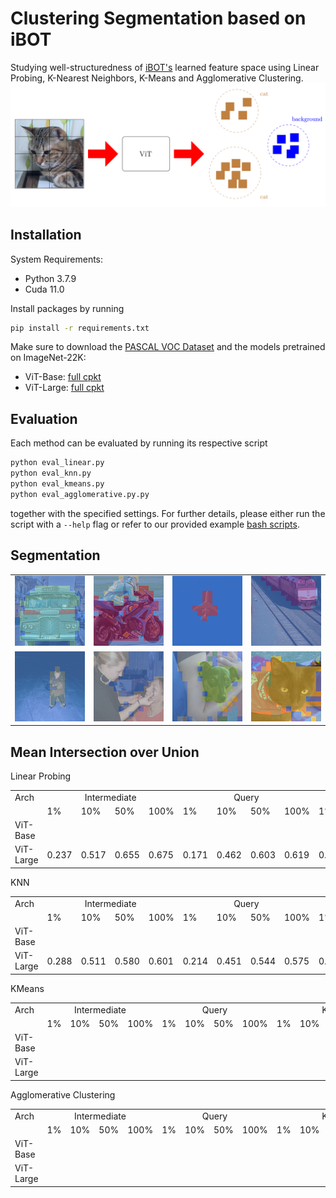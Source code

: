 # Clustering Segmentation based on iBOT
Studying well-structuredness of 
<a href="https://github.com/bytedance/ibot">iBOT's</a> learned feature space using 
Linear Probing, K-Nearest Neighbors, K-Means and Agglomerative Clustering.
<img src=".github/Clustering_Segmentation_Overview.png">

## Installation
System Requirements:
* Python 3.7.9
* Cuda 11.0

Install packages by running
```sh
pip install -r requirements.txt
```

Make sure to download the <a href="http://host.robots.ox.ac.uk/pascal/VOC/voc2012/index.html">PASCAL VOC Dataset</a> and the models pretrained on ImageNet-22K:
<ul>
  <li> ViT-Base: <a href=https://lf3-nlp-opensource.bytetos.com/obj/nlp-opensource/archive/2022/ibot/vitb_16_pt22k/checkpoint.pth> full cpkt </a>
  <li> ViT-Large: <a href="https://lf3-nlp-opensource.bytetos.com/obj/nlp-opensource/archive/2022/ibot/vitl_16_pt22k/checkpoint.pth"> full cpkt </a>
</ul>

## Evaluation
Each method can be evaluated by running its respective script
```sh
python eval_linear.py
python eval_knn.py
python eval_kmeans.py
python eval_agglomerative.py.py
```
together with the specified settings. For further details, please either run the script
with a `--help` flag or refer to our provided example 
<a href="https://github.com/aselimc/iBot-cv/tree/main/example">bash scripts</a>.

## Segmentation

<table>
  <tr>
    <td><img src=".github\segmentation\bus.png"></td>
    <td><img src=".github\segmentation\motorbike.png"></td>
    <td><img src=".github\segmentation\plane.png"></td>
    <td><img src=".github\segmentation\train.png"></td>
  </tr>
  <tr>
  <td><img src=".github\segmentation\kid.png"></td>
  <td><img src=".github\segmentation\women.png"></td>
  <td><img src=".github\segmentation\dog.png"></td>
  <td><img src=".github\segmentation\cat.png"></td>
  </td>
</table>

## Mean Intersection over Union
Linear Probing
<table>
  <tr>
    <td>Arch</td>
    <td colspan=4 align="center">Intermediate</td>
    <td colspan=4 align="center">Query</td>
    <td colspan=4 align="center">Key</td>
    <td colspan=4 align="center">Value</td>
  </tr>
  <tr>
    <td></td>
    <td>1%</td>
    <td>10%</td>
    <td>50%</td>
    <td>100%</td>
    <td>1%</td>
    <td>10%</td>
    <td>50%</td>
    <td>100%</td>
    <td>1%</td>
    <td>10%</td>
    <td>50%</td>
    <td>100%</td>
    <td>1%</td>
    <td>10%</td>
    <td>50%</td>
    <td>100%</td>
  </tr>
  <tr>
    <td>ViT-Base</td>
    <td></td>
    <td></td>
    <td></td>
    <td></td>
    <td></td>
    <td></td>
    <td></td>
    <td></td>
    <td></td>
    <td></td>
    <td></td>
    <td></td>
    <td></td>
  </tr>
  <tr>
    <td>ViT-Large</td>
    <td>0.237</td>
    <td>0.517</td>
    <td>0.655</td>
    <td>0.675</td>
    <td>0.171</td>
    <td>0.462</td>
    <td>0.603</td>
    <td>0.619</td>
    <td>0.200</td>
    <td>0.322</td>
    <td>0.450</td>
    <td>0.448</td>
    <td>0.205</td>
    <td>0.478</td>
    <td>0.615</td>
    <td>0.637</td>
  </tr>
</table>

KNN
<table>
  <tr>
    <td>Arch</td>
    <td colspan=4 align="center">Intermediate</td>
    <td colspan=4 align="center">Query</td>
    <td colspan=4 align="center">Key</td>
    <td colspan=4 align="center">Value</td>
  </tr>
  <tr>
    <td></td>
    <td>1%</td>
    <td>10%</td>
    <td>50%</td>
    <td>100%</td>
    <td>1%</td>
    <td>10%</td>
    <td>50%</td>
    <td>100%</td>
    <td>1%</td>
    <td>10%</td>
    <td>50%</td>
    <td>100%</td>
    <td>1%</td>
    <td>10%</td>
    <td>50%</td>
    <td>100%</td>
  </tr>
  <tr>
    <td>ViT-Base</td>
    <td></td>
    <td></td>
    <td></td>
    <td></td>
    <td></td>
    <td></td>
    <td></td>
    <td></td>
    <td></td>
    <td></td>
    <td></td>
    <td></td>
    <td></td>
  </tr>
  <tr>
    <td>ViT-Large</td>
    <td>0.288</td>
    <td>0.511</td>
    <td>0.580</td>
    <td>0.601</td>
    <td>0.214</td>
    <td>0.451</td>
    <td>0.544</td>
    <td>0.575</td>
    <td>0.237</td>
    <td>0.454</td>
    <td>0.540</td>
    <td>0.559</td>
    <td>0.258</td>
    <td>0.477</td>
    <td>0.551</td>
    <td>0.574</td>
  </tr>
</table>

KMeans
<table>
  <tr>
    <td>Arch</td>
    <td colspan=4 align="center">Intermediate</td>
    <td colspan=4 align="center">Query</td>
    <td colspan=4 align="center">Key</td>
    <td colspan=4 align="center">Value</td>
  </tr>
  <tr>
    <td></td>
    <td>1%</td>
    <td>10%</td>
    <td>50%</td>
    <td>100%</td>
    <td>1%</td>
    <td>10%</td>
    <td>50%</td>
    <td>100%</td>
    <td>1%</td>
    <td>10%</td>
    <td>50%</td>
    <td>100%</td>
    <td>1%</td>
    <td>10%</td>
    <td>50%</td>
    <td>100%</td>
  </tr>
  <tr>
    <td>ViT-Base</td>
    <td></td>
    <td></td>
    <td></td>
    <td></td>
    <td></td>
    <td></td>
    <td></td>
    <td></td>
    <td></td>
    <td></td>
    <td></td>
    <td></td>
    <td></td>
    <td></td>
    <td></td>
    <td></td>
  </tr>
  <tr>
    <td>ViT-Large</td>
    <td></td>
    <td></td>
    <td></td>
    <td></td>
    <td></td>
    <td></td>
    <td></td>
    <td></td>
    <td></td>
    <td></td>
    <td></td>
    <td></td>
    <td></td>
    <td></td>
    <td></td>
    <td></td>
  </tr>
</table>

Agglomerative Clustering
<table>
  <tr>
    <td>Arch</td>
    <td colspan=4 align="center">Intermediate</td>
    <td colspan=4 align="center">Query</td>
    <td colspan=4 align="center">Key</td>
    <td colspan=4 align="center">Value</td>
  </tr>
  <tr>
    <td></td>
    <td>1%</td>
    <td>10%</td>
    <td>50%</td>
    <td>100%</td>
    <td>1%</td>
    <td>10%</td>
    <td>50%</td>
    <td>100%</td>
    <td>1%</td>
    <td>10%</td>
    <td>50%</td>
    <td>100%</td>
    <td>1%</td>
    <td>10%</td>
    <td>50%</td>
    <td>100%</td>
  </tr>
  <tr>
    <td>ViT-Base</td>
    <td></td>
    <td></td>
    <td></td>
    <td></td>
    <td></td>
    <td></td>
    <td></td>
    <td></td>
    <td></td>
    <td></td>
    <td></td>
    <td></td>
    <td></td>
    <td></td>
    <td></td>
    <td></td>
  </tr>
  <tr>
    <td>ViT-Large</td>
    <td></td>
    <td></td>
    <td></td>
    <td></td>
    <td></td>
    <td></td>
    <td></td>
    <td></td>
    <td></td>
    <td></td>
    <td></td>
    <td></td>
    <td></td>
    <td></td>
    <td></td>
    <td></td>
  </tr>
</table>